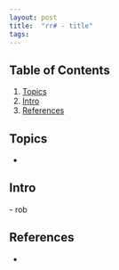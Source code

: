 ```yaml
---
layout: post
title:  "rr# - title"
tags:   
---
```


<link rel="stylesheet" href="/assets/css/monokai.css">

## Table of Contents
1. [Topics](#topics)
2. [Intro](#intro)
3. [References](#references)

## Topics
- 

## Intro


\- rob

## References

- ![]()

